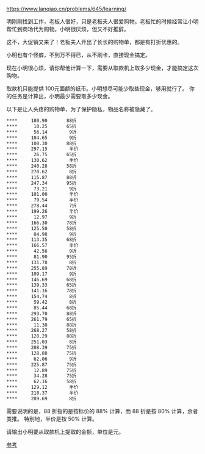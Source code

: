 https://www.lanqiao.cn/problems/645/learning/



明刚刚找到工作，老板人很好，只是老板夫人很爱购物。老板忙的时候经常让小明帮忙到商场代为购物。小明很厌烦，但又不好推辞。

这不，大促销又来了！老板夫人开出了长长的购物单，都是有打折优惠的。

小明也有个怪癖，不到万不得已，从不刷卡，直接现金搞定。

现在小明很心烦，请你帮他计算一下，需要从取款机上取多少现金，才能搞定这次购物。

取款机只能提供 100元面额的纸币。小明想尽可能少取些现金，够用就行了。 你的任务是计算出，小明最少需要取多少现金。

以下是让人头疼的购物单，为了保护隐私，物品名称被隐藏了。

```txt
****     180.90       88折
****      10.25       65折
****      56.14        9折
****     104.65        9折
****     100.30       88折
****     297.15        半价
****      26.75       65折
****     130.62        半价
****     240.28       58折
****     270.62        8折
****     115.87       88折
****     247.34       95折
****      73.21        9折
****     101.00        半价
****      79.54        半价
****     278.44        7折
****     199.26        半价
****      12.97        9折
****     166.30       78折
****     125.50       58折
****      84.98        9折
****     113.35       68折
****     166.57        半价
****      42.56        9折
****      81.90       95折
****     131.78        8折
****     255.89       78折
****     109.17        9折
****     146.69       68折
****     139.33       65折
****     141.16       78折
****     154.74        8折
****      59.42        8折
****      85.44       68折
****     293.70       88折
****     261.79       65折
****      11.30       88折
****     268.27       58折
****     128.29       88折
****     251.03        8折
****     208.39       75折
****     128.88       75折
****      62.06        9折
****     225.87       75折
****      12.89       75折
****      34.28       75折
****      62.16       58折
****     129.12        半价
****     218.37        半价
****     289.69        8折
```

需要说明的是，88 折指的是按标价的 88% 计算，而 88 折是按 80% 计算，余者类推。 特别地，半价是按 50% 计算。

请输出小明要从取款机上提取的金额，单位是元。



[参考](https://blog.csdn.net/y1196645376/article/details/50938608)